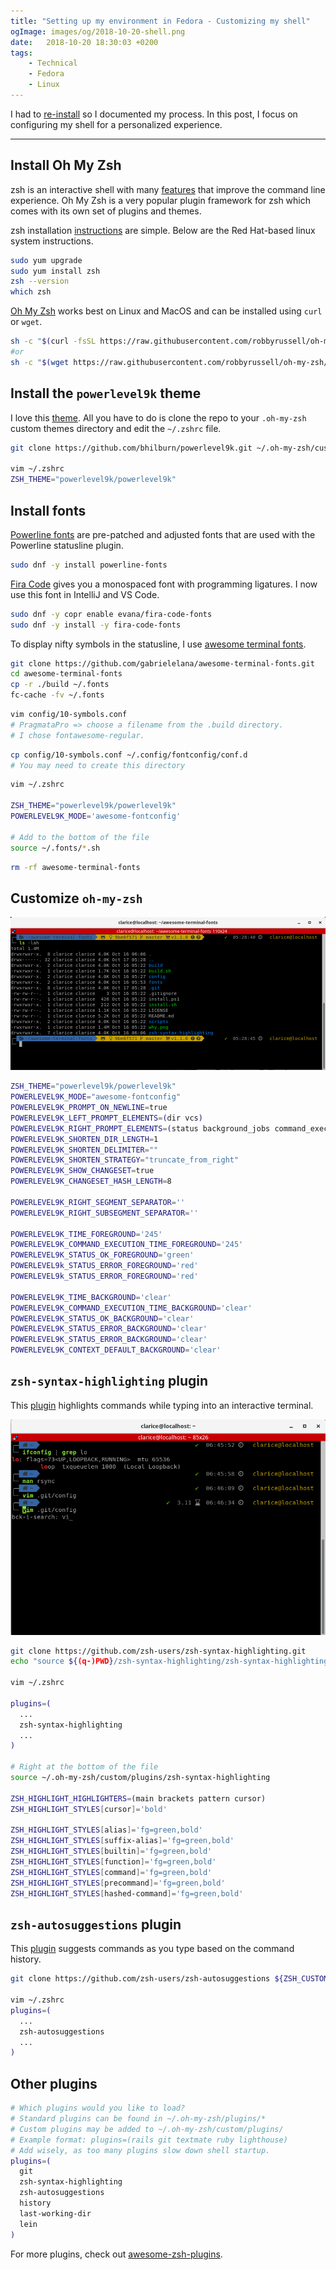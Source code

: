 ```yaml
---
title: "Setting up my environment in Fedora - Customizing my shell"
ogImage: images/og/2018-10-20-shell.png
date:   2018-10-20 18:30:03 +0200
tags:
    - Technical
    - Fedora
    - Linux
---
```


I had to [re-install](/blog/setting-up-my-environment-in-fedora) so I documented my process.
In this post, I focus on configuring my shell for a personalized experience.

---

## Install Oh My Zsh

zsh is an interactive shell with many [features](https://github.com/hmml/awesome-zsh)
that improve the command line experience. Oh My Zsh is a very popular plugin framework for zsh
which comes with its own set of plugins and themes.

zsh installation [instructions](https://gist.github.com/derhuerst/12a1558a4b408b3b2b6e) are simple.
Below are the Red Hat-based linux system instructions.

```bash
sudo yum upgrade
sudo yum install zsh
zsh --version
which zsh
```

[Oh My Zsh](https://github.com/robbyrussell/oh-my-zsh) works best on Linux and MacOS and can be installed using `curl` or `wget`.

```bash
sh -c "$(curl -fsSL https://raw.githubusercontent.com/robbyrussell/oh-my-zsh/master/tools/install.sh)"
#or
sh -c "$(wget https://raw.githubusercontent.com/robbyrussell/oh-my-zsh/master/tools/install.sh -O -)"
```

## Install the `powerlevel9k` theme

I love this [theme](https://github.com/bhilburn/powerlevel9k). All you have to do is clone the repo
to your `.oh-my-zsh` custom themes directory and edit the `~/.zshrc` file.

```bash
git clone https://github.com/bhilburn/powerlevel9k.git ~/.oh-my-zsh/custom/themes/powerlevel9k

vim ~/.zshrc
ZSH_THEME="powerlevel9k/powerlevel9k"
```

## Install fonts

[Powerline fonts](https://github.com/powerline/fonts) are pre-patched and adjusted fonts that are used with the Powerline statusline plugin.

``` bash
sudo dnf -y install powerline-fonts
```

[Fira Code](https://github.com/tonsky/FiraCode) gives you a monospaced font with programming ligatures.
I now use this font in IntelliJ and VS Code.

```bash
sudo dnf -y copr enable evana/fira-code-fonts
sudo dnf -y install -y fira-code-fonts
```

To display nifty symbols in the statusline, I use [awesome terminal fonts](https://github.com/gabrielelana/awesome-terminal-fonts).

```bash
git clone https://github.com/gabrielelana/awesome-terminal-fonts.git
cd awesome-terminal-fonts
cp -r ./build ~/.fonts
fc-cache -fv ~/.fonts
```

```bash
vim config/10-symbols.conf
# PragmataPro => choose a filename from the .build directory.
# I chose fontawesome-regular.
```

```bash
cp config/10-symbols.conf ~/.config/fontconfig/conf.d
# You may need to create this directory
```

```bash
vim ~/.zshrc

ZSH_THEME="powerlevel9k/powerlevel9k"
POWERLEVEL9K_MODE='awesome-fontconfig'

# Add to the bottom of the file
source ~/.fonts/*.sh
```

```bash
rm -rf awesome-terminal-fonts
```

## Customize `oh-my-zsh`

![My configuration](powerlevel9k.png)

```bash
ZSH_THEME="powerlevel9k/powerlevel9k"
POWERLEVEL9K_MODE="awesome-fontconfig"
POWERLEVEL9K_PROMPT_ON_NEWLINE=true
POWERLEVEL9K_LEFT_PROMPT_ELEMENTS=(dir vcs)
POWERLEVEL9K_RIGHT_PROMPT_ELEMENTS=(status background_jobs command_execution_time time context)
POWERLEVEL9K_SHORTEN_DIR_LENGTH=1
POWERLEVEL9K_SHORTEN_DELIMITER=""
POWERLEVEL9K_SHORTEN_STRATEGY="truncate_from_right"
POWERLEVEL9K_SHOW_CHANGESET=true
POWERLEVEL9K_CHANGESET_HASH_LENGTH=8

POWERLEVEL9K_RIGHT_SEGMENT_SEPARATOR=''
POWERLEVEL9K_RIGHT_SUBSEGMENT_SEPARATOR=''

POWERLEVEL9K_TIME_FOREGROUND='245'
POWERLEVEL9K_COMMAND_EXECUTION_TIME_FOREGROUND='245'
POWERLEVEL9K_STATUS_OK_FOREGROUND='green'
POWERLEVEL9k_STATUS_ERROR_FOREGROUND='red'
POWERLEVEL9k_STATUS_ERROR_FOREGROUND='red'

POWERLEVEL9K_TIME_BACKGROUND='clear'
POWERLEVEL9K_COMMAND_EXECUTION_TIME_BACKGROUND='clear'
POWERLEVEL9K_STATUS_OK_BACKGROUND='clear'
POWERLEVEL9K_STATUS_ERROR_BACKGROUND='clear'
POWERLEVEL9K_STATUS_ERROR_BACKGROUND='clear'
POWERLEVEL9K_CONTEXT_DEFAULT_BACKGROUND='clear'
```

## `zsh-syntax-highlighting` plugin

This [plugin](https://github.com/zsh-users/zsh-syntax-highlighting) highlights commands while typing into an interactive terminal.

![My plugin configuration](zsh-syntax-highlighting-plugin.png)

```bash
git clone https://github.com/zsh-users/zsh-syntax-highlighting.git
echo "source ${(q-)PWD}/zsh-syntax-highlighting/zsh-syntax-highlighting.zsh" >> ${ZDOTDIR:-$HOME}/.zshrc

vim ~/.zshrc

plugins=(
  ...
  zsh-syntax-highlighting
  ...
)

# Right at the bottom of the file
source ~/.oh-my-zsh/custom/plugins/zsh-syntax-highlighting

ZSH_HIGHLIGHT_HIGHLIGHTERS=(main brackets pattern cursor)
ZSH_HIGHLIGHT_STYLES[cursor]='bold'

ZSH_HIGHLIGHT_STYLES[alias]='fg=green,bold'
ZSH_HIGHLIGHT_STYLES[suffix-alias]='fg=green,bold'
ZSH_HIGHLIGHT_STYLES[builtin]='fg=green,bold'
ZSH_HIGHLIGHT_STYLES[function]='fg=green,bold'
ZSH_HIGHLIGHT_STYLES[command]='fg=green,bold'
ZSH_HIGHLIGHT_STYLES[precommand]='fg=green,bold'
ZSH_HIGHLIGHT_STYLES[hashed-command]='fg=green,bold'
```

## `zsh-autosuggestions` plugin

This [plugin](https://github.com/zsh-users/zsh-autosuggestions) suggests commands as you type based on the command history.

```bash
git clone https://github.com/zsh-users/zsh-autosuggestions ${ZSH_CUSTOM:-~/.oh-my-zsh/custom}/plugins/zsh-autosuggestions

vim ~/.zshrc
plugins=(
  ...
  zsh-autosuggestions
  ...
)
```

## Other plugins

```bash
# Which plugins would you like to load?
# Standard plugins can be found in ~/.oh-my-zsh/plugins/*
# Custom plugins may be added to ~/.oh-my-zsh/custom/plugins/
# Example format: plugins=(rails git textmate ruby lighthouse)
# Add wisely, as too many plugins slow down shell startup.
plugins=(
  git
  zsh-syntax-highlighting
  zsh-autosuggestions
  history
  last-working-dir
  lein
)
```

For more plugins, check out [awesome-zsh-plugins](https://github.com/unixorn/awesome-zsh-plugins).